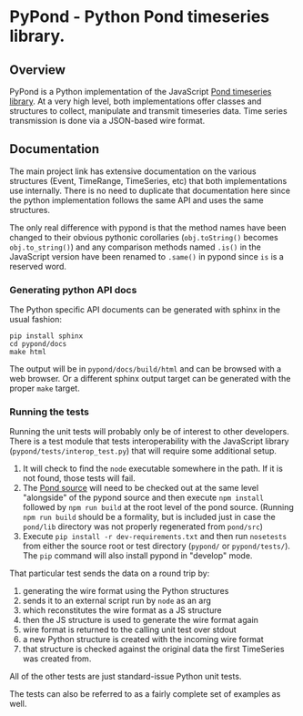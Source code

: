 # PyPond - Python Pond timeseries library.

## Overview

PyPond is a Python implementation of the JavaScript [Pond timeseries library](http://software.es.net/pond/). At a very high level, both implementations offer classes and structures to collect, manipulate and transmit timeseries data. Time series transmission is done via a JSON-based wire format.

## Documentation

The main project link has extensive documentation on the various structures (Event, TimeRange, TimeSeries, etc) that both implementations use internally. There is no need to duplicate that documentation here since the python implementation follows the same API and uses the same structures.

The only real difference with pypond is that the method names have been changed to their obvious pythonic corollaries (`obj.toString()` becomes `obj.to_string()`) and any comparison methods named `.is()` in the JavaScript version have been renamed to `.same()` in pypond since `is` is a reserved word.

### Generating python API docs

The Python specific API documents can be generated with sphinx in the usual fashion:

```
pip install sphinx
cd pypond/docs
make html
```

The output will be in `pypond/docs/build/html` and can be browsed with a web browser. Or a different sphinx output target can be generated with the proper `make` target.

### Running the tests

Running the unit tests will probably only be of interest to other developers. There is a test module that tests interoperability with the JavaScript library (`pypond/tests/interop_test.py`) that will require some additional setup.

1. It will check to find the `node` executable somewhere in the path. If it is not found, those tests will fail.
2. The [Pond source](https://github.com/esnet/pond) will need to be checked out at the same level "alongside" of the pypond source and then execute `npm install` followed by `npm run build` at the root level of the pond source. (Running `npm run build` should be a formality, but is included just in case the `pond/lib` directory was not properly regenerated from `pond/src`)
3. Execute `pip install -r dev-requirements.txt` and then run `nosetests` from either the source root or test directory (`pypond/` or `pypond/tests/`). The `pip` command will also install pypond in "develop" mode.

That particular test sends the data on a round trip by:

1. generating the wire format using the Python structures
2. sends it to an external script run by `node` as an arg
3. which reconstitutes the wire format as a JS structure
4. then the JS structure is used to generate the wire format again
5. wire format is returned to the calling unit test over stdout
6. a new Python structure is created with the incoming wire format
7. that structure is checked against the original data the first TimeSeries was created from.

All of the other tests are just standard-issue Python unit tests.

The tests can also be referred to as a fairly complete set of examples as well.
